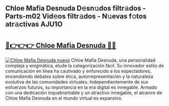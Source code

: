 ## Chloe Mafia Desnuda D𝚎sn𝚞dos filtr𝚊dos - Parts-m02 Vid𝚎os filtr𝚊dos - N𝚞evas f𝚘tos atr𝚊ctivas AJU1O

# <h2><a href="http://mb8ldk.tromn.icu/?c=Chloe+Mafia+Desnuda">🔗👉👉👉 Chloe Mafia Desnuda 🔗🔗</a></h2>

[![Chloe Mafia Desnuda nuevo](https://i.imgur.com/pEAQMta.gif)](http://mb8ldk.tromn.icu/?c=Chloe+Mafia+Desnuda)
Chloe Mafia Desnuda, una personalidad compleja y enigmática, elude la categorización fácil. Su innovador estilo de comunicación en línea ha cautivado y enfurecido a los espectadores, encendiendo debates sobre ética, autorrepresentación y la naturaleza evolutiva de las comunidades virtuales. Independientemente de sus esfuerzos futuros, su importancia en la era digital es innegable. Armado con una dedicación inquebrantable y un atractivo innegable, el alcance de Chloe Mafia Desnuda en el mundo virtual es expansivo.
